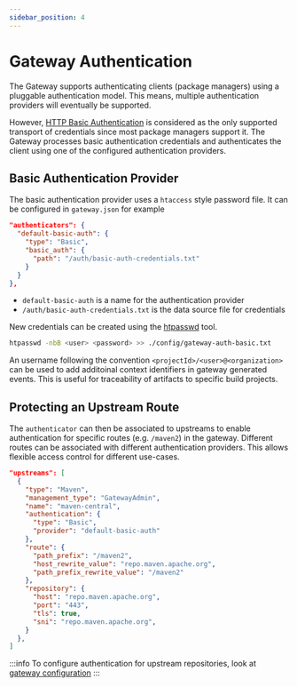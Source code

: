 ```yaml
---
sidebar_position: 4
---
```


# Gateway Authentication

The Gateway supports authenticating clients (package managers) using
a pluggable authentication model. This means, multiple authentication providers
will eventually be supported.

However, [HTTP Basic Authentication](#) is considered as the only supported
transport of credentials since most package managers support it. The Gateway
processes basic authentication credentials and authenticates the client using one of the
configured authentication providers.

## Basic Authentication Provider

The basic authentication provider uses a `htaccess` style password file. It
can be configured in `gateway.json` for example

```json
"authenticators": {
  "default-basic-auth": {
    "type": "Basic",
    "basic_auth": {
      "path": "/auth/basic-auth-credentials.txt"
    }
  }
},
```

* `default-basic-auth` is a name for the authentication provider
* `/auth/basic-auth-credentials.txt` is the data source file for credentials

New credentials can be created using the [htpasswd](https://httpd.apache.org/docs/2.4/programs/htpasswd.html) tool.

```bash
htpasswd -nbB <user> <password> >> ./config/gateway-auth-basic.txt
```

An username following the convention `<projectId>/<user>@<organization>` can be
used to add additoinal context identifiers in gateway generated events. This is
useful for traceability of artifacts to specific build projects.

## Protecting an Upstream Route

The `authenticator` can then be associated to upstreams to enable
authentication for specific routes (e.g. `/maven2`) in the gateway. Different
routes can be associated with different authentication providers. This allows
flexible access control for different use-cases.

```json
"upstreams": [
  {
    "type": "Maven",
    "management_type": "GatewayAdmin",
    "name": "maven-central",
    "authentication": {
      "type": "Basic",
      "provider": "default-basic-auth"
    },
    "route": {
      "path_prefix": "/maven2",
      "host_rewrite_value": "repo.maven.apache.org",
      "path_prefix_rewrite_value": "/maven2"
    },
    "repository": {
      "host": "repo.maven.apache.org",
      "port": "443",
      "tls": true,
      "sni": "repo.maven.apache.org",
    }
  },
]
```

:::info
To configure authentication for upstream repositories, look at [gateway
configuration](gateway-configuration)
:::
